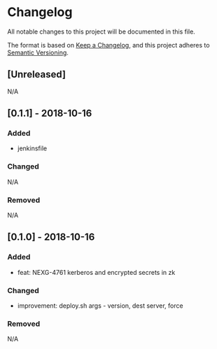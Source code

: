 # Changelog
All notable changes to this project will be documented in this file.

The format is based on [Keep a Changelog](https://keepachangelog.com/en/1.0.0/),
and this project adheres to [Semantic Versioning](https://semver.org/spec/v2.0.0.html).

## [Unreleased]
N/A

## [0.1.1] - 2018-10-16

### Added
- jenkinsfile

### Changed
N/A

### Removed
N/A

## [0.1.0] - 2018-10-16

### Added
- feat: NEXG-4761 kerberos and encrypted secrets in zk

### Changed
- improvement: deploy.sh args - version, dest server, force

### Removed
N/A
